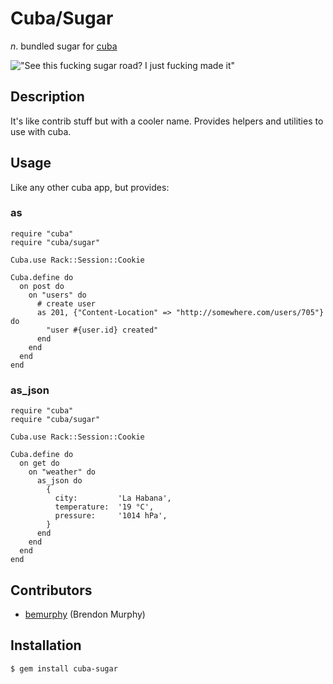 Cuba/Sugar
==========

_n_. bundled sugar for [cuba](https://github.com/soveran/cuba)

!["See this fucking sugar road? I just fucking made it"](http://maynardswitzer.com/library/Cuba/2002CubaSugarCaneCutterInField.A.jpg)

Description
-----------

It's like contrib stuff but with a cooler name.
Provides helpers and utilities to use with cuba.

Usage
-----

Like any other cuba app, but provides:

### as

    require "cuba"
    require "cuba/sugar"

    Cuba.use Rack::Session::Cookie

    Cuba.define do
      on post do
        on "users" do
          # create user
          as 201, {"Content-Location" => "http://somewhere.com/users/705"} do
            "user #{user.id} created"
          end
        end
      end
    end

### as_json

    require "cuba"
    require "cuba/sugar"

    Cuba.use Rack::Session::Cookie

    Cuba.define do
      on get do
        on "weather" do
          as_json do
            {
              city:         'La Habana',
              temperature:  '19 °C',
              pressure:     '1014 hPa',
            }
          end
        end
      end
    end

Contributors
------------

  * [bemurphy](https://github.com/bemurphy) (Brendon Murphy)

Installation
------------

    $ gem install cuba-sugar
